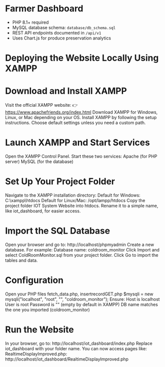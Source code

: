 # Farmer Dashboard
- PHP 8.1+ required
- MySQL database schema: `database/db_schema.sql`
- REST API endpoints documented in `/api/v1`
- Uses Chart.js for produce preservation analytics

# Deploying the Website Locally Using XAMPP

# Download and Install XAMPP
Visit the official XAMPP website:
👉 https://www.apachefriends.org/index.html
Download XAMPP for Windows, Linux, or Mac depending on your OS.
Install XAMPP by following the setup instructions. Choose default settings unless you need a custom path.

# Launch XAMPP and Start Services
Open the XAMPP Control Panel.
Start these two services:
 Apache (for PHP server)
 MySQL (for the database)

# Set Up Your Project Folder
Navigate to the XAMPP installation directory:
Default for Windows: C:\xampp\htdocs
Default for Linux/Mac: /opt/lampp/htdocs
Copy the project folder IOT System Website into htdocs.
Rename it to a simple name, like iot_dashboard, for easier access.

# Import the SQL Database
Open your browser and go to:
http://localhost/phpmyadmin
Create a new database. For example:
Database name: coldroom_monitor
Click Import and select ColdRoomMonitor.sql from your project folder.
Click Go to import the tables and data.

# Configuration
Open your PHP files fetch_data.php, insertrecordGET.php
$mysqli = new mysqli("localhost", "root", "", "coldroom_monitor");
Ensure:
Host is localhost
User is root
Password is "" (empty by default in XAMPP)
DB name matches the one you imported (coldroom_monitor)


# Run the Website
In your browser, go to:
http://localhost/iot_dashboard/index.php
Replace iot_dashboard with your folder name.
You can now access pages like:
RealtimeDisplayImproved.php:
http://localhost/iot_dashboard/RealtimeDisplayImproved.php

